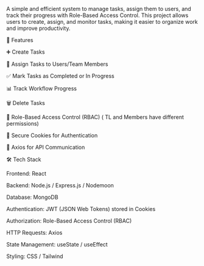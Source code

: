 A simple and efficient system to manage tasks, assign them to users, and track their progress with Role-Based Access Control. This project allows users to create, assign, and monitor tasks, making it easier to organize work and improve productivity.

🚀 Features

➕ Create Tasks

👥 Assign Tasks to Users/Team Members

✅ Mark Tasks as Completed or In Progress

📊 Track Workflow Progress

🗑️ Delete Tasks

🔑 Role-Based Access Control (RBAC) ( TL and Members have different permissions)

🍪 Secure Cookies for Authentication

📡 Axios for API Communication

🛠️ Tech Stack

Frontend: React

Backend: Node.js / Express.js / Nodemoon

Database: MongoDB

Authentication: JWT (JSON Web Tokens) stored in Cookies

Authorization: Role-Based Access Control (RBAC)

HTTP Requests: Axios

State Management: useState / useEffect

Styling: CSS / Tailwind
